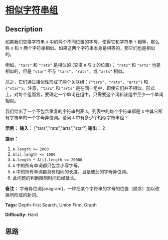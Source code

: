 # [相似字符串组][title]

## Description

如果我们交换字符串 `X` 中的两个不同位置的字母，使得它和字符串 `Y` 相等，那么称 `X` 和 `Y`
两个字符串相似。如果这两个字符串本身是相等的，那它们也是相似的。

例如，`"tars"` 和 `"rats"` 是相似的 (交换 `0` 与 `2` 的位置)； `"rats"` 和 `"arts"` 也是相似的，但是
`"star"` 不与 `"tars"`，`"rats"`，或 `"arts"` 相似。

总之，它们通过相似性形成了两个关联组：`{"tars", "rats", "arts"}` 和 `{"star"}`。注意，`"tars"` 和
`"arts"` 是在同一组中，即使它们并不相似。形式上，对每个组而言，要确定一个单词在组中，只需要这个词和该组中至少一个单词相似。

我们给出了一个不包含重复的字符串列表 `A`。列表中的每个字符串都是 `A` 中其它所有字符串的一个字母异位词。请问 `A` 中有多少个相似字符串组？



**示例：**
            **输入：** ["tars","rats","arts","star"]    **输出：** 2



**提示：**

  1. `A.length <= 2000`
  2. `A[i].length <= 1000`
  3. `A.length * A[i].length <= 20000`
  4. `A` 中的所有单词都只包含小写字母。
  5. `A` 中的所有单词都具有相同的长度，且是彼此的字母异位词。
  6. 此问题的判断限制时间已经延长。



**备注：**
      字母异位词[anagram]，一种把某个字符串的字母的位置（顺序）加以改换所形成的新词。


**Tags:** Depth-first Search, Union Find, Graph

**Difficulty:** Hard

## 思路

[title]: https://leetcode-cn.com/problems/similar-string-groups
